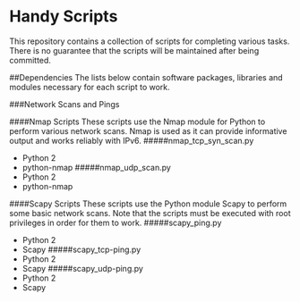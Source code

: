 # Handy Scripts
This repository contains a collection of scripts for completing various tasks. There is no guarantee that the scripts will be maintained after being committed.

##Dependencies
The lists below contain software packages, libraries and modules necessary for each script to work.

###Network Scans and Pings

####Nmap Scripts
These scripts use the Nmap module for Python to perform various network scans. Nmap is used as it can provide informative output and works reliably with IPv6.
#####nmap_tcp_syn_scan.py
- Python 2
- python-nmap
#####nmap_udp_scan.py
- Python 2
- python-nmap

####Scapy Scripts
These scripts use the Python module Scapy to perform some basic network scans. Note that the scripts must be executed with root privileges in order for them to work.
#####scapy_ping.py
- Python 2
- Scapy
#####scapy_tcp-ping.py
- Python 2
- Scapy
#####scapy_udp-ping.py
- Python 2
- Scapy